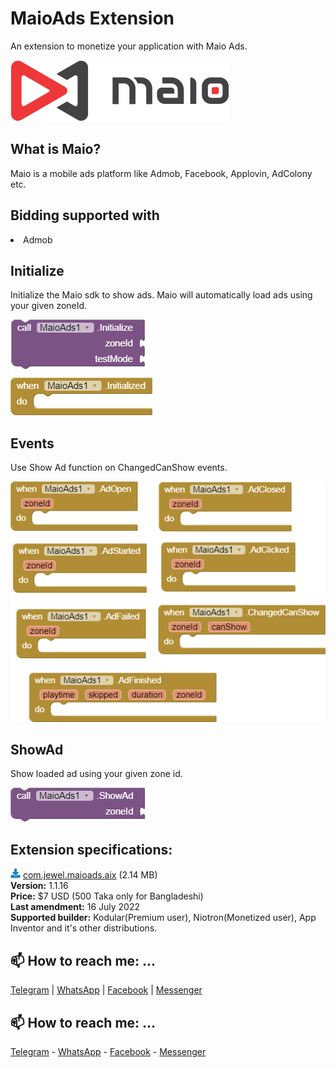 # MaioAds Extension
An extension to monetize your application with Maio Ads.

<img src="https://github.com/jewelshkjony/MaioAds/raw/main/images/maio-logo.png"/>

## What is Maio?
Maio is a mobile ads platform like Admob, Facebook, Applovin, AdColony etc.

## Bidding supported with
<li> Admob

## Initialize
Initialize the Maio sdk to show ads. Maio will automatically load ads using your given zoneId.

<img src="https://github.com/jewelshkjony/MaioAds/raw/main/images/initialize.png"/>

## Events
Use Show Ad function on ChangedCanShow events.

<img src="https://github.com/jewelshkjony/MaioAds/raw/main/images/events.png"/>

## ShowAd
Show loaded ad using your given zone id.

<img src="https://github.com/jewelshkjony/MaioAds/raw/main/images/show-ad.png"/>

## Extension specifications:
<img src="https://github.com/jewelshkjony/MaioAds/raw/main/images/download-icon.png"/> <a href="https://t.me/jewelshkjony">com.jewel.maioads.aix</a> (2.14 MB) \
<b>Version:</b> 1.1.16\
<b>Price:</b> $7 USD (500 Taka only for Bangladeshi)\
<b>Last amendment:</b> 16 July 2022\
<b>Supported builder:</b> Kodular(Premium user), Niotron(Monetized user),  App Inventor and it's other distributions.

## 📫 How to reach me: ...

<a href="https://t.me/jewelshkjony">Telegram</a> | <a href="https://wa.me/8801775668913">WhatsApp</a> | <a href="https://fb.com/jewelshkjony">Facebook</a> | <a href="https://m.me/jewelshkjony">Messenger</a>

## 📫 How to reach me: ...

<a href="https://t.me/jewelshkjony">Telegram</a> - <a href="https://wa.me/8801775668913">WhatsApp</a> - <a href="https://fb.com/jewelshkjony">Facebook</a> - <a href="https://m.me/jewelshkjony">Messenger</a>
